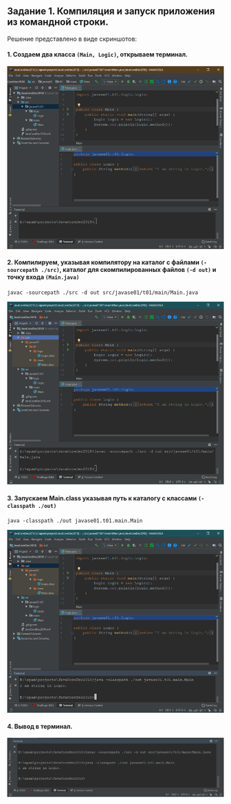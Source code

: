 ## Задание 1. Компиляция и запуск приложения из командной строки.
Решение представлено в виде скриншотов:

#### 1. Создаем два класса `(Main, Logic)`, открываем терминал.
![   ](https://github.com/DobrenkyiKA/JavaCoreDec2018/blob/se01-t01/1.bmp)
      

####  2. Компилируем, указывая компилятору на каталог с файлами `(- sourcepath ./src)`, каталог для скомпилированных файлов `(-d out)` и точку входа `(Main.java)`
    javac -sourcepath ./src -d out src/javase01/t01/main/Main.java
![   ](https://github.com/DobrenkyiKA/JavaCoreDec2018/blob/se01-t01/2.bmp)

#### 3. Запускаем Main.class указывая путь к каталогу с классами `(-classpath ./out)`
    java -classpath ./out javase01.t01.main.Main
![   ](https://github.com/DobrenkyiKA/JavaCoreDec2018/blob/se01-t01/3.bmp)

#### 4. Вывод в терминал.
![   ](https://github.com/DobrenkyiKA/JavaCoreDec2018/blob/se01-t01/4.bmp)
